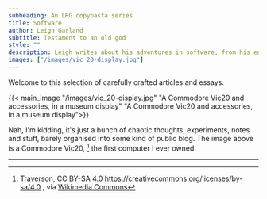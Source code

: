 ```yaml
---
subheading: An LRG copypasta series
title: Software
author: Leigh Garland
subtitle: Testament to an old god
style: ""
description: Leigh writes about his adventures in software, from his early days sweating over a Vic20, through hacking Midi files on his Atari, making CD-roms for iMacs through to the present day.
images: ["/images/vic_20-display.jpg"]
---
```

Welcome to this selection of carefully crafted articles and essays.

{{< main_image "/images/vic_20-display.jpg" "A Commodore Vic20 and accessories, in a museum display"  "A Commodore Vic20 and accessories, in a museum display">}}

Nah, I'm kidding, it's just a bunch of chaotic thoughts, experiments, notes and stuff, barely organised into some kind of public blog. The image above is a Commodore Vic20, [^1] the first computer I ever owned.


----
[^1]: Traverson, CC BY-SA 4.0 https://creativecommons.org/licenses/by-sa/4.0 , via [Wikimedia Commons](https://commons.wikimedia.org/wiki/File:VIC-20_Display.jpg)